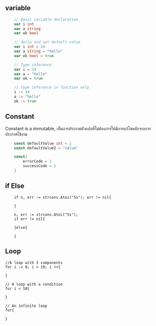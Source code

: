 ## variable
```go
    // Basic variable declaration
    var i int
    var a string
    var ok bool

    // decla and set default value
    var i int = 14
    var a string = "hello"
    var ok bool = true

    // Type inference
    var i = 14
    var a = "hello"
    var ok = true

    // Type inference in function only
    i := 14
    a := "hello"
    ok := true

```

## Constant
Constant is a immutable, เป็นการประกาศตัวแปลที่ไม่ต้องการให้มีการแก้ไขหลักจากการประกาศใช้งาน
```go
    const defaultValue int = 1
    const defaultValue2 = "value"

    const{
        errorCode = 1
        successCode = 2
    }
```
## if Else

```golang
    if n, err := strconv.Atoi("5s"); err != nil{

    }

    n, err := strconv.Atoi("5s");
    if err != nil{

    }else{

    }
```

## Loop

```golang
//A loop with 3 components
for i := 0; i < 10; i ++{

}

// A loop with a condition
for i < 10{

}

// An infinite loop
for{

}

```